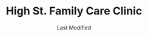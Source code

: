 ---
layout: location-page
date: Last Modified
description: "Local COVID-19 testing is available at High St. Family Care Clinic in Butler, Missouri, USA."
permalink: "locations/missouri/butler/high-st-family-care-clinic/"
tags:
  - locations
  - missouri
title: High St. Family Care Clinic
state: Missouri
stateAbbr: MO
hood: Butler
address: 706 S High St. 
city: Butler
zip: 64730
mapUrl: "http://maps.apple.com/?q=High+St+Family+Care+Clinic&address=706+S+High+St,Butler,Missouri,64730"
locationType: Walk-in
phone: 660-200-7135
website: http://www.bcmhospital.com/?page_id=556
onlineBooking: undefined
closed: undefined
closedUpdate: April 14th, 2020
notes: "By appointment only. Requires phone screen."
days: M, W, Th
hours: 7:30AM-6PM
altDays: Tu, F
altHours: 8AM-5PM
alt2Days: Saturdays
alt2Hours: 8:30AM-11:30AM
ctaMessage: Learn more
ctaUrl: "http://www.bcmhospital.com/?page_id=556"
---